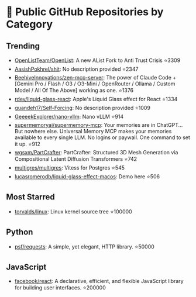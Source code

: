 # 🚀 Public GitHub Repositories by Category

## Trending
- [OpenListTeam/OpenList](https://github.com/OpenListTeam/OpenList): A new AList Fork to Anti Trust Crisis ⭐3309
- [AasishPokhrel/shit](https://github.com/AasishPokhrel/shit): No description provided ⭐2347
- [BeehiveInnovations/zen-mcp-server](https://github.com/BeehiveInnovations/zen-mcp-server): The power of Claude Code + [Gemini Pro / Flash / O3 / O3-Mini / OpenRouter / Ollama / Custom Model / All Of The Above] working as one. ⭐1376
- [rdev/liquid-glass-react](https://github.com/rdev/liquid-glass-react): Apple's Liquid Glass effect for React ⭐1334
- [guandeh17/Self-Forcing](https://github.com/guandeh17/Self-Forcing): No description provided ⭐1009
- [GeeeekExplorer/nano-vllm](https://github.com/GeeeekExplorer/nano-vllm): Nano vLLM ⭐914
- [supermemoryai/supermemory-mcp](https://github.com/supermemoryai/supermemory-mcp): Your memories are in ChatGPT... But nowhere else. Universal Memory MCP makes your memories available to every single LLM. No logins or paywall. One command to set it up. ⭐912
- [wgsxm/PartCrafter](https://github.com/wgsxm/PartCrafter): PartCrafter: Structured 3D Mesh Generation via Compositional Latent Diffusion Transformers ⭐742
- [multigres/multigres](https://github.com/multigres/multigres): Vitess for Postgres ⭐545
- [lucasromerodb/liquid-glass-effect-macos](https://github.com/lucasromerodb/liquid-glass-effect-macos): Demo here ⭐506

## Most Starred
- [torvalds/linux](https://github.com/torvalds/linux): Linux kernel source tree ⭐100000
## Python
- [psf/requests](https://github.com/psf/requests): A simple, yet elegant, HTTP library. ⭐50000
## JavaScript
- [facebook/react](https://github.com/facebook/react): A declarative, efficient, and flexible JavaScript library for building user interfaces. ⭐200000
